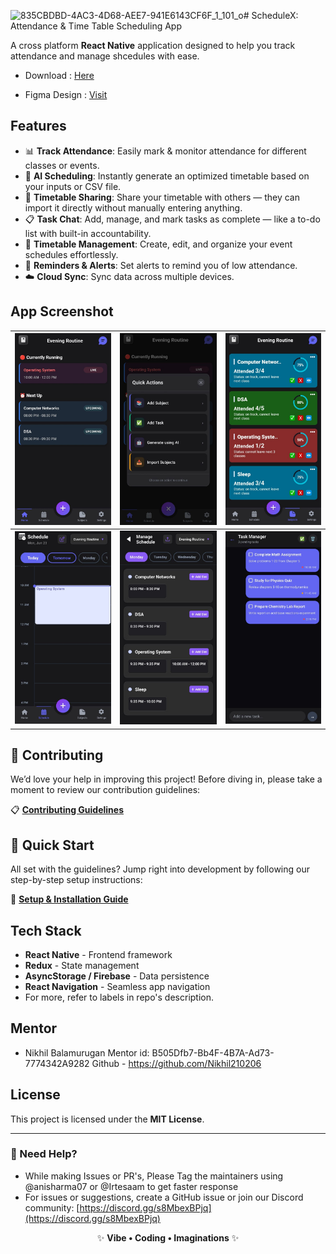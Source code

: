 ![835CBDBD-4AC3-4D68-AEE7-941E6143CF6F_1_101_o](https://github.com/user-attachments/assets/fa1520a5-ea01-424d-af4e-ee64c5eaaf2d)# ScheduleX: Attendance & Time Table Scheduling App

A cross platform **React Native** application  designed to help you track attendance and manage shcedules with ease.

- Download : [Here](https://github.com/anisharma07/React-native-attendance-app/releases/download/v1.0.4/app-release.apk)

- Figma Design : [Visit](https://www.figma.com/design/DrY27OZ8HGY1tmchlbkqes/Schedule-Keeper?node-id=12-2&p=f&t=gkQeY0d9I6aBPi8E-0)

## Features

- 📊 **Track Attendance**: Easily mark & monitor attendance for different classes or events.
- 🤖 **AI Scheduling**: Instantly generate an optimized timetable based on your inputs or CSV file.
- 🔁 **Timetable Sharing**: Share your timetable with others — they can import it directly without manually entering anything.
- 📋 **Task Chat**: Add, manage, and mark tasks as complete — like a to-do list with built-in accountability.
- 📆 **Timetable Management**: Create, edit, and organize your event schedules effortlessly.
- 🔔 **Reminders & Alerts**: Set alerts to remind you of low attendance.
- ☁️ **Cloud Sync**: Sync data across multiple devices.

## App Screenshot

| ![Image 1](./src/assets/screenshots/ss1.jpeg) | ![Image 2](./src/assets/screenshots/ss2.jpeg) | ![Image 3](./src/assets//screenshots/ss3.jpeg) |
| --------------------------------------------- | --------------------------------------------- | ---------------------------------------------- |
| ![Image 4](./src/assets/screenshots/ss4.jpeg) | ![Image 5](./src/assets/screenshots/ss5.jpeg) | ![Image 6](./src/assets/screenshots/ss6.jpeg)  |

## 🤝 Contributing

We’d love your help in improving this project! Before diving in, please take a moment to review our contribution guidelines:

📋 **[Contributing Guidelines](.github/CONTRIBUTING.md)**

## 🚀 Quick Start

All set with the guidelines? Jump right into development by following our step-by-step setup instructions:

📖 **[Setup & Installation Guide](.github/SETUP.md)**

## Tech Stack

- **React Native** - Frontend framework
- **Redux** - State management
- **AsyncStorage / Firebase** - Data persistence
- **React Navigation** - Seamless app navigation
- For more, refer to labels in repo's description.

## Mentor
- Nikhil Balamurugan
  Mentor id: B505Dfb7-Bb4F-4B7A-Ad73-7774342A9282
  Github - https://github.com/Nikhil210206


## License

This project is licensed under the **MIT License**.

---

### 📩 Need Help?

- While making Issues or PR's, Please Tag the maintainers using @anisharma07 or @Irtesaam to get faster response
- For issues or suggestions, create a GitHub issue or join our Discord community: [https://discord.gg/s8MbexBPjq](https://discord.gg/s8MbexBPjq)

<p align="center">
  ✨ <strong>Vibe • Coding • Imaginations</strong> ✨
</p>

